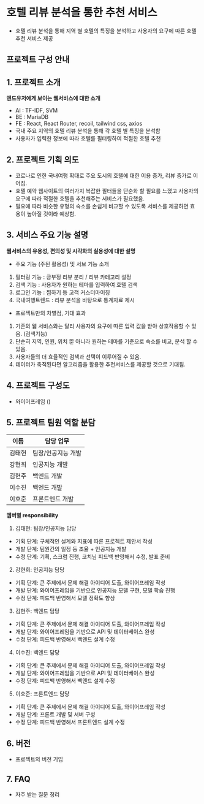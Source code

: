 # 호텔 리뷰 분석을 통한 추천 서비스

- 호텔 리뷰 분석을 통해 지역 별 호텔의 특징을 분석하고 사용자의 요구에 따른 호텔 추천 서비스 제공


## 프로젝트 구성 안내


## 1. 프로젝트 소개

**엔드유저에게 보이는 웹서비스에 대한 소개**
  - AI : TF-IDF, SVM 
  - BE : MariaDB
  - FE : React, React Router, recoil, tailwind css, axios
  - 국내 주요 지역의 호텔 리뷰 분석을 통해 각 호텔 별 특징을 분석함
  - 사용자가 입력한 정보에 따라 호텔를 필터링하여 적절한 호텔 추천

## 2. 프로젝트 기획 의도

  - 코로나로 인한 국내여행 확대로 주요 도시의 호텔에 대한 이용 증가, 리뷰 증가로 이어짐.
  - 호텔 예약 웹사이트의 여러가지 복잡한 필터들을 단순화 할 필요를 느꼈고 사용자의 요구에 따라 적절한 호텔을 추천해주는 서비스가 필요했음.
  - 필요에 따라 비슷한 유형의 숙소를 손쉽게 비교할 수 있도록 서비스를 제공하면 효용이 높아질 것이라 예상함.

## 3. 서비스 주요 기능 설명

**웹서비스의 유용성, 편의성 및 시각화의 실용성에 대한 설명**
  - 주요 기능 (주된 활용성) 및 서브 기능 소개
   1) 필터링 기능 : 긍부정 리뷰 분리 / 리뷰 카테고리 설정
   2) 검색 기능 : 사용자가 원하는 테마를 입력하여 호텔 검색
   3) 로그인 기능 : 찜하기 등 고객 커스터마이징
   4) 국내여행트렌드 : 리뷰 분석을 바탕으로 통계자료 제시

  - 프로젝트만의 차별점, 기대 효과
   1) 기존의 웹 서비스와는 달리 사용자의 요구에 따른 입력 값을 받아 상호작용할 수 있음. (검색기능)
   2) 단순히 지역, 인원, 위치 뿐 아니라 원하는 테마를 기준으로 숙소를 비교, 분석 할 수 있음.
   3) 사용자들의 더 효율적인 검색과 선택이 이루어질 수 있음.
   4) 데이터가 축적된다면 알고리즘을 활용한 추천서비스를 제공할 것으로 기대됨.

## 4. 프로젝트 구성도
  - 와이어프레임 ()

## 5. 프로젝트 팀원 역할 분담
| 이름 | 담당 업무 |
| ------ | ------ |
| 김태현 | 팀장/인공지능 개발 |
| 강현희 | 인공지능 개발 |
| 김현주 | 백엔드 개발 |
| 이수진 | 백엔드 개발 |
| 이호준 | 프론트엔드 개발 |

**멤버별 responsibility**

1. 김태현: 팀장/인공지능 담당

- 기획 단계: 구체적인 설계와 지표에 따른 프로젝트 제안서 작성
- 개발 단계: 팀원간의 일정 등 조율 + 인공지능 개발
- 수정 단계: 기획, 스크럼 진행, 코치님 피드백 반영해서 수정, 발표 준비

2. 강현희: 인공지능 담당

- 기획 단계: 큰 주제에서 문제 해결 아이디어 도출, 와이어프레임 작성
- 개발 단계: 와이어프레임을 기반으로 인공지능 모델 구현, 모델 학습 진행
- 수정 단계: 피드백 반영해서 모델 정확도 향상 

3. 김현주: 백엔드 담당

- 기획 단계: 큰 주제에서 문제 해결 아이디어 도출, 와이어프레임 작성
- 개발 단계: 와이어프레임을 기반으로 API 및 데이터베이스 완성
- 수정 단계: 피드백 반영해서 백엔드 설계 수정

4. 이수진: 백엔드 담당

- 기획 단계: 큰 주제에서 문제 해결 아이디어 도출, 와이어프레임 작성
- 개발 단계: 와이어프레임을 기반으로 API 및 데이터베이스 완성
- 수정 단계: 피드백 반영해서 백엔드 설계 수정

5. 이호준: 프론트엔드 담당

- 기획 단계: 큰 주제에서 문제 해결 아이디어 도출, 와이어프레임 작성
- 개발 단계: 프론트 개발 및 서버 구성
- 수정 단계: 피드백 반영해서 프론트엔드 설계 수정

## 6. 버전
  - 프로젝트의 버전 기입

## 7. FAQ
  - 자주 받는 질문 정리
